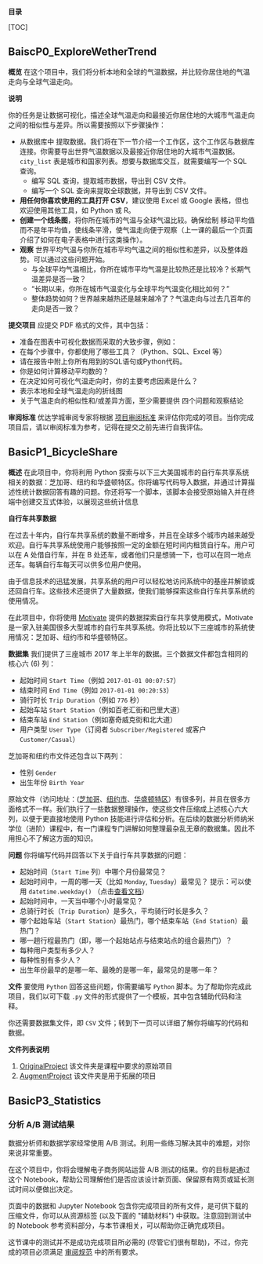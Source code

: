 **目录**

[TOC]

## BaiscP0_ExploreWetherTrend

**概览**
在这个项目中，我们将分析本地和全球的气温数据，并比较你居住地的气温走向与全球气温走向。

**说明**

你的任务是让数据可视化，描述全球气温走向和最接近你居住地的大城市气温走向之间的相似性与差异。所以需要按照以下步骤操作：

* 从数据库中 提取数据。我们将在下一节介绍一个工作区，这个工作区与数据库连接。你需要导出世界气温数据以及最接近你居住地的大城市气温数据。`city_list` 表是城市和国家列表。想要与数据库交互，就需要编写一个 SQL 查询。
	* 编写 SQL 查询，提取城市数据，导出到 CSV 文件。
	* 编写一个 SQL 查询来提取全球数据，并导出到 CSV 文件。
* **用任何你喜欢使用的工具打开 CSV**，建议使用 Excel 或 Google 表格，但也欢迎使用其他工具，如 Python 或 R。
* **创建一个线条图**，将你所在城市的气温与全球气温比较。确保绘制 移动平均值 而不是年平均值，使线条平滑，使气温走向便于观察（上一课的最后一个页面介绍了如何在电子表格中进行这类操作）。
* **观察** 世界平均气温与你所在城市平均气温之间的相似性和差异，以及整体趋势。可以通过这些问题开始。
	* 与全球平均气温相比，你所在城市平均气温是比较热还是比较冷？长期气温差异是否一致？
	* “长期以来，你所在城市气温变化与全球平均气温变化相比如何？”
	* 整体趋势如何？世界越来越热还是越来越冷了？气温走向与过去几百年的走向是否一致？

**提交项目**
应提交 PDF 格式的文件，其中包括：

* 准备在图表中可视化数据而采取的大致步骤，例如：
* 在每个步骤中，你都使用了哪些工具？（Python、SQL、Excel 等）
* 请在报告中附上你所有用到的SQL语句或Python代码。
* 你是如何计算移动平均数的？
* 在决定如何可视化气温走向时，你的主要考虑因素是什么？
* 表示本地和全球气温走向的折线图
* 关于气温走向的相似性和/或差异方面，至少需要提供 四个问题和观察结论

**审阅标准**
优达学城审阅专家将根据 [项目审阅标准](https://review.udacity.com/#!/rubrics/1299/view) 来评估你完成的项目。当你完成项目后，请以审阅标准为参考，记得在提交之前先进行自我评估。

## BasicP1_BicycleShare
**概述**
在此项目中，你将利用 Python 探索与以下三大美国城市的自行车共享系统相关的数据：芝加哥、纽约和华盛顿特区。你将编写代码导入数据，并通过计算描述性统计数据回答有趣的问题。你还将写一个脚本，该脚本会接受原始输入并在终端中创建交互式体验，以展现这些统计信息

**自行车共享数据**

在过去十年内，自行车共享系统的数量不断增多，并且在全球多个城市内越来越受欢迎。自行车共享系统使用户能够按照一定的金额在短时间内租赁自行车。用户可以在 A 处借自行车，并在 B 处还车，或者他们只是想骑一下，也可以在同一地点还车。每辆自行车每天可以供多位用户使用。

由于信息技术的迅猛发展，共享系统的用户可以轻松地访问系统中的基座并解锁或还回自行车。这些技术还提供了大量数据，使我们能够探索这些自行车共享系统的使用情况。

在此项目中，你将使用 [Motivate](https://www.motivateco.com/) 提供的数据探索自行车共享使用模式，Motivate 是一家入驻美国很多大型城市的自行车共享系统。你将比较以下三座城市的系统使用情况：芝加哥、纽约市和华盛顿特区。

**数据集**
我们提供了三座城市 2017 年上半年的数据。三个数据文件都包含相同的核心六 (6) 列：

* 起始时间 `Start Time`（例如 `2017-01-01 00:07:57`）
* 结束时间 `End Time`（例如 `2017-01-01 00:20:53`）
* 骑行时长 `Trip Duration`（例如 `776` 秒）
* 起始车站 `Start Station`（例如百老汇街和巴里大道）
* 结束车站 `End Station`（例如塞奇威克街和北大道）
* 用户类型 `User Type`（订阅者 `Subscriber/Registered` 或客户`Customer/Casual`）

芝加哥和纽约市文件还包含以下两列：

* 性别 `Gender`
* 出生年份 `Birth Year`

原始文件（访问地址：([芝加哥](https://www.divvybikes.com/system-data)、[纽约市](https://www.citibikenyc.com/system-data)、[华盛顿特区](https://www.capitalbikeshare.com/system-data)）有很多列，并且在很多方面格式不一样。我们执行了一些数据整理操作，使这些文件压缩成上述核心六大列，以便于更直接地使用 Python 技能进行评估和分析。在后续的数据分析师纳米学位（进阶）课程中，有一门课程专门讲解如何整理最杂乱无章的数据集。因此不用担心不了解这方面的知识。

**问题**
你将编写代码并回答以下关于自行车共享数据的问题：

* 起始时间（`Start Time` 列）中哪个月份最常见？
* 起始时间中，一周的哪一天（比如 `Monday`, `Tuesday`）最常见？ 提示：可以使用 `datetime.weekday()` （点击[查看文档](https://docs.python.org/3/library/datetime.html#datetime.date.weekday)）
* 起始时间中，一天当中哪个小时最常见？
* 总骑行时长（`Trip Duration`）是多久，平均骑行时长是多久？
* 哪个起始车站（`Start Station`）最热门，哪个结束车站（`End Statio`n）最热门？
* 哪一趟行程最热门（即，哪一个起始站点与结束站点的组合最热门）？
* 每种用户类型有多少人？
* 每种性别有多少人？
* 出生年份最早的是哪一年、最晚的是哪一年，最常见的是哪一年？

**文件**
要使用 `Python` 回答这些问题，你需要编写 `Python` 脚本。为了帮助你完成此项目，我们以可下载 `.py` 文件的形式提供了一个模板，其中包含辅助代码和注释。

你还需要数据集文件，即 `CSV` 文件；转到下一页可以详细了解你将编写的代码和数据。

**文件列表说明**

1. [OriginalProject](./BasicP1_BicycleShare/OriginalProject) 该文件夹是课程中要求的原始项目
2. [AugmentProject](./BasicP1_BicycleShare/AugmentProject) 该文件夹是用于拓展的项目



## BasicP3_Statistics

### 分析 A/B 测试结果

数据分析师和数据学家经常使用 A/B 测试。利用一些练习解决其中的难题，对你来说非常重要。

在这个项目中，你将会理解电子商务网站运营 A/B 测试的结果。你的目标是通过这个 Notebook，帮助公司理解他们是否应该设计新页面、保留原有网页或延长测试时间以便做出决定。

页面中的数据和 Jupyter Notebook 包含你完成项目的所有文件，是可供下载的压缩文件，你可以从资源标签 (以及下面的 "辅助材料") 中获取。注意回到测试中的 Notebook 参考资料部分，与本节课相关，可以帮助你正确完成项目。

这节课中的测试并不是成功完成项目所必需的 (尽管它们很有帮助)，不过，你完成的项目必须满足 [审阅规范](https://review.udacity.com/#!/rubrics/1331/view) 中的所有要求。